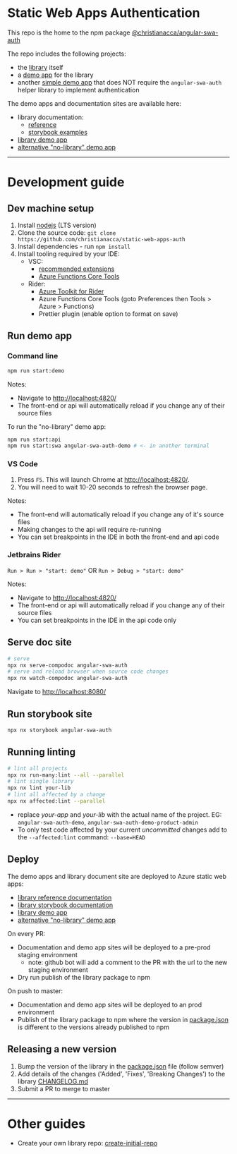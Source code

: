 # Static Web Apps Authentication

This repo is the home to the npm package [@christianacca/angular-swa-auth](https://www.npmjs.com/package/@christianacca/angular-swa-auth)

The repo includes the following projects:

* the [library](libs/angular-swa-auth/README.md) itself
* a [demo app](apps/angular-swa-auth-demo) for the library
* another [simple demo app](apps/angular-swa-auth-nolib) that does NOT require the <code>angular-swa-auth</code> helper library to implement authentication

The demo apps and documentation sites are available here:

* library documentation: 
  - [reference](https://docs.angular-swa-auth.codingdemo.co.uk)
  - [storybook examples](https://stories.angular-swa-auth.codingdemo.co.uk)
* [library demo app](https://angular-swa-auth.codingdemo.co.uk)
* [alternative "no-library" demo app](https://angular-swa-auth-nolib.codingdemo.co.uk)

---

# Development guide

## Dev machine setup

1. Install [nodejs](https://nodejs.org/en/) (LTS version)
2. Clone the source code: `git clone https://github.com/christianacca/static-web-apps-auth`
3. Install dependencies - run `npm install`
4. Install tooling required by your IDE:
   - VSC: 
      - [recommended extensions](.vscode/extensions.json)
      - [Azure Functions Core Tools](https://github.com/Azure/azure-functions-core-tools#installing)
   - Rider:
      - [Azure Toolkit for Rider](https://plugins.jetbrains.com/plugin/11220-azure-toolkit-for-rider)
      - Azure Functions Core Tools (goto Preferences then Tools > Azure > Functions)
      - Prettier plugin (enable option to format on save)

## Run demo app

### Command line

```bash
npm run start:demo
```

Notes:
* Navigate to <http://localhost:4820/>
* The front-end or api will automatically reload if you change any of their source files


To run the "no-library" demo app:

```bash
npm run start:api
npm run start:swa angular-swa-auth-demo # <- in another terminal
```


### VS Code

1. Press `F5`. This will launch Chrome at <http://localhost:4820/>.
2. You will need to wait 10-20 seconds to refresh the browser page.

Notes:
* The front-end will automatically reload if you change any of it's source files 
* Making changes to the api will require re-running
* You can set breakpoints in the IDE in both the front-end and api code

### Jetbrains Rider

`Run > Run > "start: demo"` OR `Run > Debug > "start: demo"`

Notes:
* Navigate to <http://localhost:4820/>
* The front-end or api will automatically reload if you change any of their source files
* You can set breakpoints in the IDE in the api code only

## Serve doc site

```bash
# serve
npx nx serve-compodoc angular-swa-auth
# serve and reload browser when source code changes
npx nx watch-compodoc angular-swa-auth
```

Navigate to <http://localhost:8080/>

## Run storybook site

```bash
npx nx storybook angular-swa-auth
```

## Running linting

```bash
# lint all projects
npx nx run-many:lint --all --parallel
# lint single library
npx nx lint your-lib
# lint all affected by a change
npx nx affected:lint --parallel
```

- replace _your-app_ and _your-lib_ with the actual name of the project. EG: `angular-swa-auth-demo`, `angular-swa-auth-demo-product-admin`
- To only test code affected by your current _uncommitted_ changes add to the `--affected:lint` command: `--base=HEAD`


## Deploy

The demo apps and library document site are deployed to Azure static web apps:

* [library reference documentation](https://portal.azure.com/#@christiancrowhurstgmail.onmicrosoft.com/resource/subscriptions/44835aa1-a779-412a-8225-7422ff9a4f33/resourceGroups/angular-swa-auth-docs/providers/Microsoft.Web/staticSites/angular-swa-auth-docs/staticsite)
* [library storybook documentation](https://portal.azure.com/#@christiancrowhurstgmail.onmicrosoft.com/resource/subscriptions/44835aa1-a779-412a-8225-7422ff9a4f33/resourcegroups/angular-swa-auth-stories/providers/Microsoft.Web/staticSites/angular-swa-auth-stories/staticsite)
* [library demo app](https://portal.azure.com/#@christiancrowhurstgmail.onmicrosoft.com/resource/subscriptions/44835aa1-a779-412a-8225-7422ff9a4f33/resourceGroups/angular-swa-auth-demo/providers/Microsoft.Web/staticSites/angular-swa-auth-demo/staticsite)
* [alternative "no-library" demo app](https://portal.azure.com/#@christiancrowhurstgmail.onmicrosoft.com/resource/subscriptions/44835aa1-a779-412a-8225-7422ff9a4f33/resourceGroups/angular-swa-auth-nolib/providers/Microsoft.Web/staticSites/angular-swa-auth-nolib/staticsite)

On every PR:

* Documentation and demo app sites will be deployed to a pre-prod staging environment 
  * note: github bot will add a comment to the PR with the url to the new staging environment
* Dry run publish of the library package to npm

On push to master:

* Documentation and demo app sites will be deployed to an prod environment
* Publish of the library package to npm where the version in [package.json](libs/angular-swa-auth/package.json) is different to the versions already published to npm

## Releasing a new version

1. Bump the version of the library in the [package.json](libs/angular-swa-auth/package.json) file (follow semver)
2. Add details of the changes ('Added', 'Fixes', 'Breaking Changes') to the library [CHANGELOG.md](libs/angular-swa-auth/CHANGELOG.md)
3. Submit a PR to merge to master


---

# Other guides

* Create your own library repo: [create-initial-repo](docs/create-initial-repo.md)
